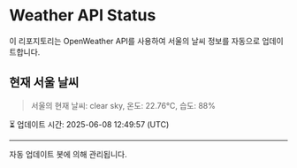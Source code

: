 
# Weather API Status

이 리포지토리는 OpenWeather API를 사용하여 서울의 날씨 정보를 자동으로 업데이트합니다.

## 현재 서울 날씨
> 서울의 현재 날씨: clear sky, 온도: 22.76°C, 습도: 88%

⏳ 업데이트 시간: 2025-06-08 12:49:57 (UTC)

---
자동 업데이트 봇에 의해 관리됩니다.
